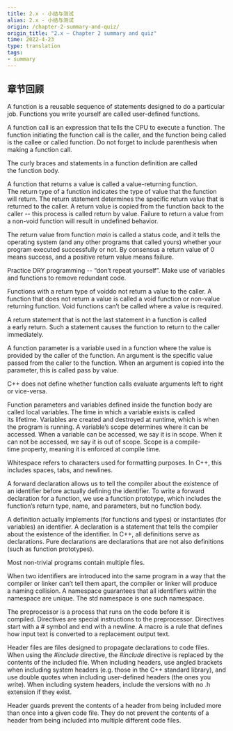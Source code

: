 ```yaml
---
title: 2.x - 小结与测试
alias: 2.x - 小结与测试
origin: /chapter-2-summary-and-quiz/
origin_title: "2.x — Chapter 2 summary and quiz"
time: 2022-4-23
type: translation
tags:
- summary
---
```



## 章节回顾

A function is a reusable sequence of statements designed to do a particular job. Functions you write yourself are called user-defined functions.

A function call is an expression that tells the CPU to execute a function. The function initiating the function call is the caller, and the function being called is the callee or called function. Do not forget to include parenthesis when making a function call.

The curly braces and statements in a function definition are called the function body.

A function that returns a value is called a value-returning function. The return type of a function indicates the type of value that the function will return. The return statement determines the specific return value that is returned to the caller. A return value is copied from the function back to the caller -- this process is called return by value. Failure to return a value from a non-void function will result in undefined behavior.

The return value from function _main_ is called a status code, and it tells the operating system (and any other programs that called yours) whether your program executed successfully or not. By consensus a return value of 0 means success, and a positive return value means failure.

Practice DRY programming -- “don’t repeat yourself”. Make use of variables and functions to remove redundant code.

Functions with a return type of voiddo not return a value to the caller. A function that does not return a value is called a void function or non-value returning function. Void functions can’t be called where a value is required.

A return statement that is not the last statement in a function is called a early return. Such a statement causes the function to return to the caller immediately.

A function parameter is a variable used in a function where the value is provided by the caller of the function. An argument is the specific value passed from the caller to the function. When an argument is copied into the parameter, this is called pass by value.

C++ does not define whether function calls evaluate arguments left to right or vice-versa.

Function parameters and variables defined inside the function body are called local variables. The time in which a variable exists is called its lifetime. Variables are created and destroyed at runtime, which is when the program is running. A variable’s scope determines where it can be accessed. When a variable can be accessed, we say it is in scope. When it can not be accessed, we say it is out of scope. Scope is a compile-time property, meaning it is enforced at compile time.

Whitespace refers to characters used for formatting purposes. In C++, this includes spaces, tabs, and newlines.

A forward declaration allows us to tell the compiler about the existence of an identifier before actually defining the identifier. To write a forward declaration for a function, we use a function prototype, which includes the function’s return type, name, and parameters, but no function body.

A definition actually implements (for functions and types) or instantiates (for variables) an identifier. A declaration is a statement that tells the compiler about the existence of the identifier. In C++, all definitions serve as declarations. Pure declarations are declarations that are not also definitions (such as function prototypes).

Most non-trivial programs contain multiple files.

When two identifiers are introduced into the same program in a way that the compiler or linker can’t tell them apart, the compiler or linker will produce a naming collision. A namespace guarantees that all identifiers within the namespace are unique. The std namespace is one such namespace.

The preprocessor is a process that runs on the code before it is compiled. Directives are special instructions to the preprocessor. Directives start with a # symbol and end with a newline. A macro is a rule that defines how input text is converted to a replacement output text.

Header files are files designed to propagate declarations to code files. When using the _#include_ directive, the _#include_ directive is replaced by the contents of the included file. When including headers, use angled brackets when including system headers (e.g. those in the C++ standard library), and use double quotes when including user-defined headers (the ones you write). When including system headers, include the versions with no .h extension if they exist.

Header guards prevent the contents of a header from being included more than once into a given code file. They do not prevent the contents of a header from being included into multiple different code files.